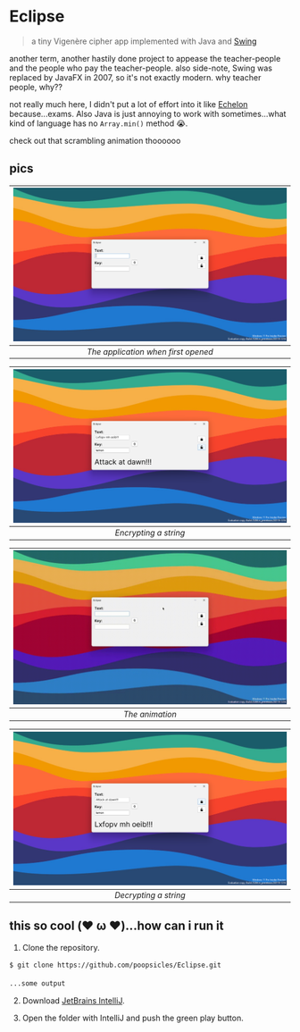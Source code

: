 # Eclipse

> a tiny Vigenère cipher app implemented with Java and [Swing](https://en.wikipedia.org/wiki/Swing_(Java))

another term, another hastily done project to appease the teacher-people and the people who pay the teacher-people.
also side-note, Swing was replaced by JavaFX in 2007, so it's not exactly modern.
why teacher people, why??

not really much here, I didn't put a lot of effort into it like [Echelon](https://github.com/poopsicles/EchelonForms) because...exams.
Also Java is just annoying to work with sometimes...what kind of language has no `Array.min()` method 😭.

check out that scrambling animation thoooooo

## pics

| ![Open](images/open.png) |
|:--:|
| *The application when first opened* |

| ![Encrypting](images/encrypt.png) |
|:--:|
| *Encrypting a string* |

| ![Scrambling](images/scramble.gif) |
|:--:|
| *The animation* |

| ![Decrypting](images/decrypt.png) |
|:--:|
| *Decrypting a string* |

## this so cool (❤️ ω ❤️)...how can i run it

1. Clone the repository.

```sh
$ git clone https://github.com/poopsicles/Eclipse.git
  
...some output
```

2. Download [JetBrains IntelliJ](https://www.jetbrains.com/idea/download/).

3. Open the folder with IntelliJ and push the green play button.
